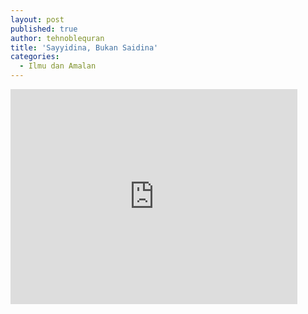 ```yaml
---
layout: post
published: true
author: tehnoblequran
title: 'Sayyidina, Bukan Saidina'
categories:
  - Ilmu dan Amalan
---
```

<iframe width="459" height="344" src="https://www.youtube.com/embed/vLoUNujxVRM" frameborder="0" allowfullscreen></iframe>